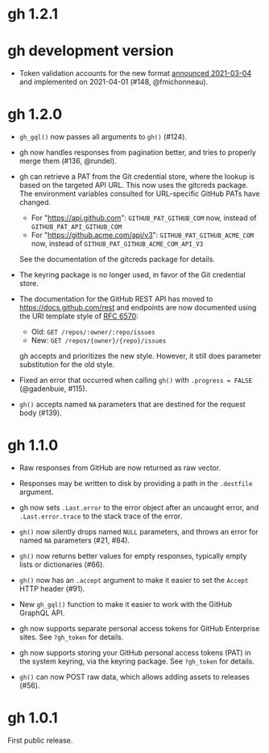 # gh 1.2.1


# gh development version

* Token validation accounts for the new format
  [announced 2021-03-04 ](https://github.blog/changelog/2021-03-04-authentication-token-format-updates/)
  and implemented on 2021-04-01 (#148, @fmichonneau).

# gh 1.2.0

* `gh_gql()` now passes all arguments to `gh()` (#124).

* gh now handles responses from pagination better, and tries to properly
  merge them (#136, @rundel).

* gh can retrieve a PAT from the Git credential store, where the lookup is
  based on the targeted API URL. This now uses the gitcreds package. The
  environment variables consulted for URL-specific GitHub PATs have changed.
  - For "https://api.github.com": `GITHUB_PAT_GITHUB_COM` now, instead of
    `GITHUB_PAT_API_GITHUB_COM`
  - For "https://github.acme.com/api/v3": `GITHUB_PAT_GITHUB_ACME_COM` now,
    instead of `GITHUB_PAT_GITHUB_ACME_COM_API_V3`

  See the documentation of the gitcreds package for details.

* The keyring package is no longer used, in favor of the Git credential
  store.

* The documentation for the GitHub REST API has moved to
  <https://docs.github.com/rest> and endpoints are now documented using
  the URI template style of [RFC 6570](https://tools.ietf.org/html/rfc6570):
  - Old: `GET /repos/:owner/:repo/issues`
  - New: `GET /repos/{owner}/{repo}/issues`

  gh accepts and prioritizes the new style. However, it still does parameter
  substitution for the old style.

* Fixed an error that occurred when calling `gh()` with `.progress = FALSE` 
  (@gadenbuie, #115).

* `gh()` accepts named `NA` parameters that are destined for the request
  body (#139).

# gh 1.1.0

* Raw responses from GitHub are now returned as raw vector.

* Responses may be written to disk by providing a path in the `.destfile`
  argument.

* gh now sets `.Last.error` to the error object after an uncaught error,
  and `.Last.error.trace` to the stack trace of the error.

* `gh()` now silently drops named `NULL` parameters, and throws an
  error for named `NA` parameters (#21, #84).

* `gh()` now returns better values for empty responses, typically empty
  lists or dictionaries (#66).

* `gh()` now has an `.accept` argument to make it easier to set the
  `Accept` HTTP header (#91).

* New `gh_gql()` function to make it easier to work with the GitHub
  GraphQL API.

* gh now supports separate personal access tokens for GitHub Enterprise
  sites. See `?gh_token` for details.

* gh now supports storing your GitHub personal access tokens (PAT) in the
  system keyring, via the keyring package. See `?gh_token` for details.

* `gh()` can now POST raw data, which allows adding assets to releases (#56).

# gh 1.0.1

First public release.
